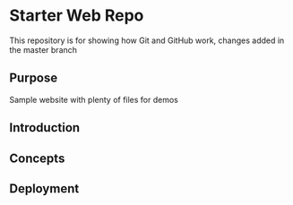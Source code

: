 # Starter Web Repo

This repository is for showing how Git and GitHub work, changes added in the master branch

## Purpose

Sample website with plenty of files for demos

## Introduction

## Concepts

## Deployment
